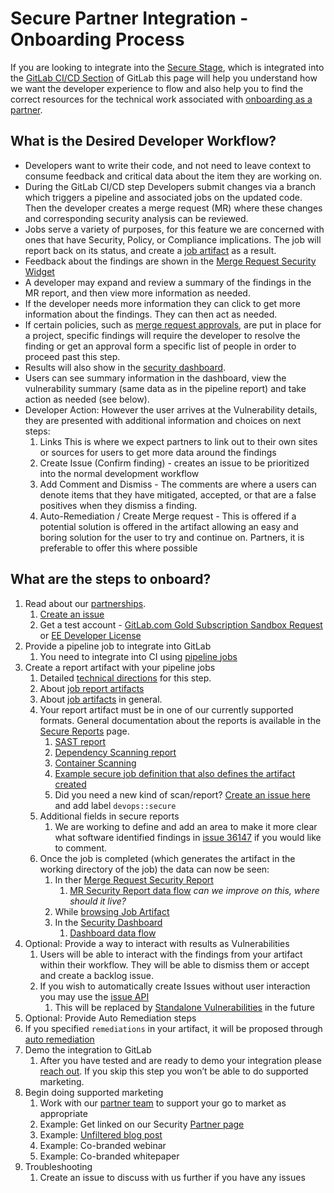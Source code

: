 # Secure Partner Integration - Onboarding Process

If you are looking to integrate into the [Secure Stage](https://about.gitlab.com/direction/secure/), which is integrated into the [GitLab CI/CD Section](https://about.gitlab.com/handbook/product/categories/#cicd-section) of GitLab this page will help you understand how we want the developer experience to flow and also help you to find the correct resources for the technical work associated with [onboarding as a partner](https://about.gitlab.com/partners/integrate/).

## What is the Desired Developer Workflow?

- Developers want to write their code, and not need to leave context to consume feedback and critical data about the item they are working on.
- During the GitLab CI/CD step Developers submit changes via a branch which triggers a pipeline and associated jobs on the updated code. Then the developer creates a merge request (MR) where these changes and corresponding security analysis can be reviewed.
- Jobs serve a variety of purposes, for this feature we are concerned with ones that have Security, Policy, or Compliance implications. The job will report back on its status, and create a [job artifact](https://docs.gitlab.com/ee/user/project/pipelines/job_artifacts.html) as a result.
- Feedback about the findings are shown in the [Merge Request Security Widget](https://docs.gitlab.com/ee/user/project/merge_requests/#security-reports-ultimate)
- A developer may expand and review a summary of the findings in the MR report, and then view more information as needed.
- If the developer needs more information they can click to get more information about the findings. They can then act as needed.
- If certain policies, such as [merge request approvals](https://docs.gitlab.com/ee/user/project/merge_requests/merge_request_approvals.html), are put in place for a project, specific findings will require the developer to resolve the finding or get an approval form a specific list of people in order to proceed past this step.
- Results will also show in the [security dashboard](https://docs.gitlab.com/ee/user/application_security/security_dashboard/#gitlab-security-dashboard-ultimate).
- Users can see summary information in the dashboard, view the vulnerability summary (same data as in the pipeline report) and take action as needed (see below).
- Developer Action: However the user arrives at the Vulnerability details, they are presented with additional information and choices on next steps:
    1. Links This is where we expect partners to link out to their own sites or sources for users to get more data around the findings
    1. Create Issue (Confirm finding) - creates an issue to be prioritized into the normal development workflow
    1. Add Comment and Dismiss - The comments are where a users can denote items that they have mitigated, accepted, or that are a false positives when they dismiss a finding.
    1. Auto-Remediation / Create Merge request - This is offered if a potential solution is offered in the artifact allowing an easy and boring solution for the user to try and continue on. Partners, it is preferable to offer this where possible

## What are the steps to onboard?

1. Read about our [partnerships](https://about.gitlab.com/partners/integrate/).
   1. [Create an issue](https://gitlab.com/gitlab-com/alliances/alliances/issues/new?issuable_template=new_partner)
   1. Get a test account - [GitLab.com Gold Subscription Sandbox Request](https://about.gitlab.com/partners/integrate/#gitlabcom-gold-subscription-sandbox-request) or [EE Developer License](https://about.gitlab.com/partners/integrate/#requesting-ee-dev-license-for-rd)
1. Provide a pipeline job to integrate into GitLab
   1. You need to integrate into CI using [pipeline jobs](https://docs.gitlab.com/ee/development/pipelines.html)
1. Create a report artifact with your pipeline jobs
   1. Detailed [technical directions](secure.md) for this step.
   1. About [job report artifacts](https://docs.gitlab.com/ee/ci/yaml/README.html#artifactsreports)
   1. About [job artifacts](https://docs.gitlab.com/ee/user/project/pipelines/job_artifacts.html) in general.
   1. Your report artifact must be in one of our currently supported formats. General documentation about the reports is available in the [Secure Reports](https://docs.gitlab.com/ee/development/integrations/secure/#report) page.
      1. [SAST report](https://docs.gitlab.com/ee/user/application_security/sast/#reports-json-format)
      1. [Dependency Scanning report](https://docs.gitlab.com/ee/user/application_security/dependency_scanning/#reports-json-format)
      1. [Container Scanning](https://docs.gitlab.com/ee/user/application_security/container_scanning/index.html#reports-json-format)
      1. [Example secure job definition that also defines the artifact created](https://gitlab.com/gitlab-org/gitlab/blob/master/lib/gitlab/ci/templates/Security/Container-Scanning.gitlab-ci.yml)
      1. Did you need a new kind of scan/report? [Create an issue here](https://gitlab.com/gitlab-org/gitlab/issues/new#) and add label `devops::secure`
   1. Additional fields in secure reports
      1. We are working to define and add an area to make it more clear what software identified findings in [issue 36147](https://gitlab.com/gitlab-org/gitlab/issues/36147) if you would like to comment.
   1. Once the job is completed (which generates the artifact in the working directory of the job) the data can now be seen:
      1. In ther [Merge Request Security Report](https://docs.gitlab.com/ee/user/project/merge_requests/#security-reports-ultimate)
         1. [MR Security Report data flow](https://gitlab.com/snippets/1910005#merge-request-view) *can we improve on this, where should it live?*
      1. While [browsing Job Artifact](https://docs.gitlab.com/ee/user/project/pipelines/job_artifacts.html#browsing-artifacts)
      1. In the [Security Dashboard](https://docs.gitlab.com/ee/user/application_security/security_dashboard/)
         1. [Dashboard data flow](https://gitlab.com/snippets/1910005#project-and-group-dashboards)
1. Optional: Provide a way to interact with results as Vulnerabilities
   1. Users will be able to interact with the findings from your artifact within their workflow. They will be able to dismiss them or accept and create a backlog issue.
   1. If you wish to automatically create Issues without user interaction you may use the [issue API](https://docs.gitlab.com/ee/api/issues.html)
      1. This will be replaced by [Standalone Vulnerabilities](https://gitlab.com/groups/gitlab-org/-/epics/634) in the future
1. Optional: Provide Auto Remediation steps
  1. If you specified `remediations` in your artifact, it will be proposed through [auto remediation](https://docs.gitlab.com/ee/user/application_security/index.html#solutions-for-vulnerabilities-auto-remediation)
1. Demo the integration to GitLab
   1. After you have tested and are ready to demo your integration please [reach out](https://about.gitlab.com/partners/integrate/). If you skip this step you won’t be able to do supported marketing.
1. Begin doing supported marketing
   1. Work with our [partner team](https://about.gitlab.com/partners/integrate/) to support your go to market as appropriate
   1. Example: Get linked on our Security [Partner page](https://about.gitlab.com/partners/#security)
   1. Example: [Unfiltered blog post](https://about.gitlab.com/handbook/marketing/blog/unfiltered/)
   1. Example: Co-branded webinar
   1. Example: Co-branded whitepaper
1. Troubleshooting
   1. Create an issue to discuss with us further if you have any issues

